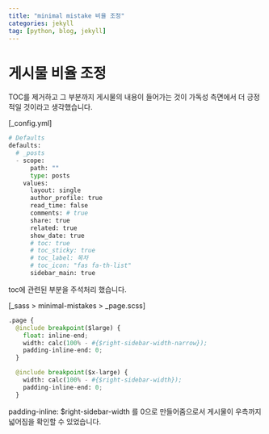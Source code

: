 ```yaml
---
title: "minimal mistake 비율 조정" 
categories: jekyll
tag: [python, blog, jekyll]
---
```


# 게시물 비율 조정 
TOC를 제거하고 그 부분까지 게시물의 내용이 들어가는 것이 가독성 측면에서 더 긍정적일 것이라고 생각했습니다. 

[_config.yml]
```python
# Defaults
defaults:
  # _posts
  - scope:
      path: ""
      type: posts
    values:
      layout: single
      author_profile: true
      read_time: false
      comments: # true
      share: true
      related: true
      show_date: true
      # toc: true
      # toc_sticky: true
      # toc_label: 목차
      # toc_icon: "fas fa-th-list"
      sidebar_main: true
```

toc에 관련된 부분을 주석처리 했습니다. 

[_sass > minimal-mistakes > _page.scss]
```python
.page {
  @include breakpoint($large) {
    float: inline-end;
    width: calc(100% - #{$right-sidebar-width-narrow});
    padding-inline-end: 0;
  }

  @include breakpoint($x-large) {
    width: calc(100% - #{$right-sidebar-width});
    padding-inline-end: 0;
  }
```
padding-inline: $right-sidebar-width
를 0으로 만들어줌으로서 게시물이 우측까지 넓어짐을 확인할 수 있었습니다. 